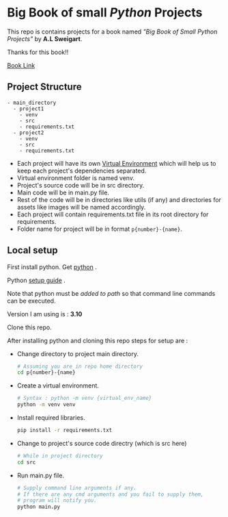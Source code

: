 # Big Book of small ***Python*** Projects

This repo is contains projects for a book named *"Big Book of Small Python Projects"* by **A.L Sweigart**.

Thanks for this book!!

[Book Link](https://inventwithpython.com/bigbookpython/)


## Project Structure

```
- main_directory
  - project1
    - venv
    - src
    - requirements.txt
  - project2
    - venv
    - src
    - requirements.txt
```

- Each project will have its own [Virtual Environment](https://realpython.com/python-virtual-environments-a-primer/) which will help us to keep each project's dependencies separated.
- Virtual environment folder is named venv.
- Project's source code will be in src directory.
- Main code will be in main.py file.
- Rest of the code will be in directories like utils (if any) and directories for assets like images will be named accordingly.
- Each project will contain requirements.txt file in its root directory for requirements.
- Folder name for project will be in format `p{number}-{name}`.


## Local setup 

First install python. Get [python](https://www.python.org/downloads/) .

Python [setup guide](https://realpython.com/installing-python/) .

Note that python must be *added to path* so that command line commands can be executed.

Version I am using is : **3.10**

Clone this repo.

After installing python and cloning this repo steps for setup are :

- Change directory to project main directory.

  ```bash
  # Assuming you are in repo home directory
  cd p{number}-{name}
  ```
- Create a virtual environment.
  
  ```bash
  # Syntax : python -m venv {virtual_env_name}
  python -m venv venv 
  ```
- Install required libraries.
  
  ```bash 
  pip install -r requirements.txt
  ```
- Change to project's source code directry (which is src here)
  
  ```bash
  # While in project directory
  cd src
  ```
- Run main.py file.

  ```bash
  # Supply command line arguments if any.
  # If there are any cmd arguments and you fail to supply them,
  # program will notify you. 
  python main.py
  ```